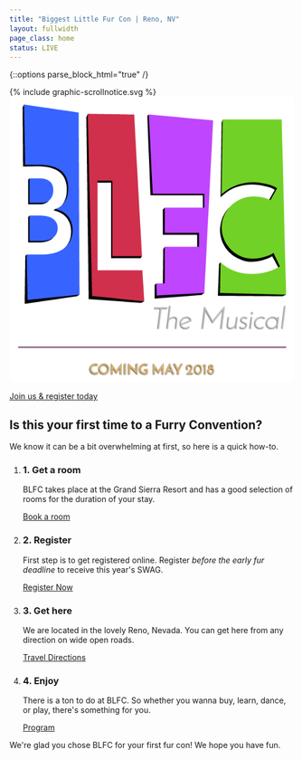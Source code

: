 ```yaml
---
title: "Biggest Little Fur Con | Reno, NV"
layout: fullwidth
page_class: home
status: LIVE
---
```

{::options parse_block_html="true" /}

<div id="home-curtain-top"></div>
<div id="home-curtain-left"></div>
<div id="home-curtain-right"></div>
<div id="home-curtain-main"><div id="home-curtain-end"></div></div>

<div id="home-scroll-notice">{% include graphic-scrollnotice.svg %}</div>
<div id="home-stage" class="big-chunk textcenter">
<div id="home-stage-content">
<img src="/assets/theme/home-logo.png" alt="BLFC the Musical | Coming May 2018">

<a class="home-button" href="https://reg.goblfc.org/" target="_blank">Join us &amp; register today</a>
</div>
</div>

<script>
$(window).scroll(function(){

var wScroll = $(this).scrollTop();
var wHeight = $(window).height();

// scroll notice fade out
if ( wScroll > 10 ) {
$('#home-scroll-notice').css({
'opacity' : '0'
});
}

// after curtain raised, make elements scroll with page
if ( wScroll > wHeight - 1 ) {
$('#page-content').addClass('home-scroll');
//console.log('Dooooowwnn');
}
if ( wScroll < wHeight + 1 ) {
$('#page-content').removeClass('home-scroll');
//console.log('and uuup');
}

});
</script>


<div id="home-content" class="textcenter">
<h2>Is this your first time to a Furry Convention?</h2>
<p>We know it can be a bit overwhelming at first, so here is a quick how-to.</p>
<ol class="nobull">
<li class="one_fourth">
<h3>1. Get a room</h3>
<p>BLFC takes place at the Grand Sierra Resort and has a good selection of rooms for the duration of your stay.</p>
<a class="button" href="/hotel/">Book a room</a>
</li>
<li class="one_fourth">
<h3>2. Register</h3>
<p>First step is to get registered online. Register <em>before the early fur deadline</em> to receive this year's SWAG.</p>
<a class="button" href="https://reg.goblfc.org" target="_blank">Register Now</a>
</li>
<li class="one_fourth">
<h3>3. Get here</h3>
<p>We are located in the lovely Reno, Nevada. You can get here from any direction on wide open roads.</p>
<a class="button" href="/travel/">Travel Directions</a>
</li>
<li class="one_fourth">
<h3>4. Enjoy</h3>
<p>There is a ton to do at BLFC. So whether you wanna buy, learn, dance, or play, there's something for you.</p>
<a class="button" href="/events/">Program</a>
</li>
</ol>
<div class="clear"></div>
<p>We're glad you chose BLFC for your first fur con! We hope you have fun.</p>
</div>
